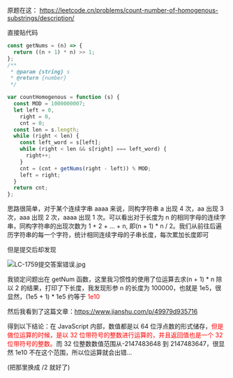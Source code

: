 原题在这：
https://leetcode.cn/problems/count-number-of-homogenous-substrings/description/

直接贴代码

```js
const getNums = (n) => {
  return ((n + 1) * n) >> 1;
};
/**
 * @param {string} s
 * @return {number}
 */

var countHomogenous = function (s) {
  const MOD = 1000000007;
  let left = 0,
    right = 0,
    cnt = 0;
  const len = s.length;
  while (right < len) {
    const left_word = s[left];
    while (right < len && s[right] === left_word) {
      right++;
    }
    cnt = (cnt + getNums(right - left)) % MOD;
    left = right;
  }
  return cnt;
};
```

思路很简单，对于某个连续字串 aaaa 来说，同构字符串 a 出现 4 次，aa 出现 3 次，aaa 出现 2 次，aaaa 出现 1 次。可以看出对于长度为 n 的相同字母的连续字串，同构字符串的出现次数为 1 + 2 + ... + n, 即(n + 1) \* n / 2。我们从前往后遍历字符串的每一个字符，统计相同连续字母的子串长度，每次累加长度即可

但是提交后却发现

![LC-1759提交答案错误.jpg](https://s2.loli.net/2023/01/08/KdrusIMm5wEiz6n.jpg)

我锁定问题出在 getNum 函数，这里我习惯性的使用了位运算去求(n + 1) \* n 除以 2 的结果，打印了下长度，我发现形参 n 的长度为 100000，也就是 1e5，很显然，(1e5 + 1) \* 1e5 约等于 <font color="red">1e10</font>

然后我看到了这篇文章：https://www.jianshu.com/p/49979d935716

得到以下结论：在 JavaScript 内部，数值都是以 64 位浮点数的形式储存，<font color="red">但是做位运算的时候，是以 32 位带符号的整数进行运算的，并且返回值也是一个 32 位带符号的整数。</font>而 32 位整数数值范围从-2147483648 到 2147483647，很显然 1e10 不在这个范围，所以位运算就会出错...

(把那里换成 /2 就好了)